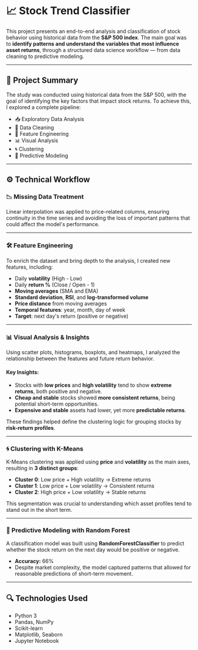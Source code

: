 # 📈 Stock Trend Classifier

This project presents an end-to-end analysis and classification of stock behavior using historical data from the **S&P 500 index**. The main goal was to **identify patterns and understand the variables that most influence asset returns**, through a structured data science workflow — from data cleaning to predictive modeling.

---

## 🧠 Project Summary

The study was conducted using historical data from the S&P 500, with the goal of identifying the key factors that impact stock returns. To achieve this, I explored a complete pipeline:

- 📥 Exploratory Data Analysis  
- 🧼 Data Cleaning  
- 🔧 Feature Engineering  
- 📊 Visual Analysis  
- 🌀 Clustering  
- 🤖 Predictive Modeling  

---

## ⚙️ Technical Workflow

### 📉 Missing Data Treatment

Linear interpolation was applied to price-related columns, ensuring continuity in the time series and avoiding the loss of important patterns that could affect the model's performance.

---

### 🛠️ Feature Engineering

To enrich the dataset and bring depth to the analysis, I created new features, including:

- Daily **volatility** (High - Low)
- Daily **return %** (Close / Open - 1)
- **Moving averages** (SMA and EMA)
- **Standard deviation**, **RSI**, and **log-transformed volume**
- **Price distance** from moving averages
- **Temporal features**: year, month, day of week
- **Target**: next day's return (positive or negative)

---

### 📊 Visual Analysis & Insights

Using scatter plots, histograms, boxplots, and heatmaps, I analyzed the relationship between the features and future return behavior.

#### Key Insights:

- Stocks with **low prices** and **high volatility** tend to show **extreme returns**, both positive and negative.
- **Cheap and stable** stocks showed **more consistent returns**, being potential short-term opportunities.
- **Expensive and stable** assets had lower, yet more **predictable returns**.

These findings helped define the clustering logic for grouping stocks by **risk-return profiles**.

---

### 🌀 Clustering with K-Means

K-Means clustering was applied using **price** and **volatility** as the main axes, resulting in **3 distinct groups**:

- **Cluster 0**: Low price + High volatility → Extreme returns
- **Cluster 1**: Low price + Low volatility → Consistent returns
- **Cluster 2**: High price + Low volatility → Stable returns

This segmentation was crucial to understanding which asset profiles tend to stand out in the short term.

---

### 🤖 Predictive Modeling with Random Forest

A classification model was built using **RandomForestClassifier** to predict whether the stock return on the next day would be positive or negative.

- **Accuracy:** 66%  
- Despite market complexity, the model captured patterns that allowed for reasonable predictions of short-term movement.

---
## 🔍 Technologies Used

- Python 3
- Pandas, NumPy
- Scikit-learn
- Matplotlib, Seaborn
- Jupyter Notebook

